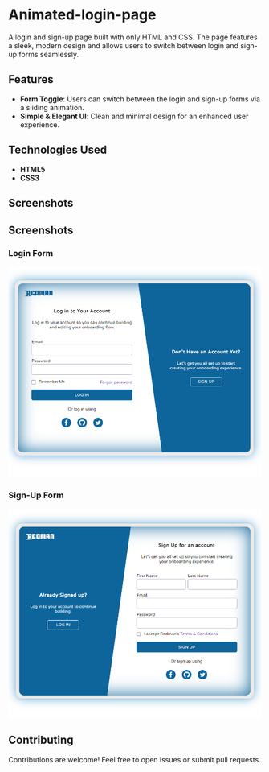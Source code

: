 # Animated-login-page

A login and sign-up page built with only HTML and CSS. The page features a sleek, modern design and allows users to switch between login and sign-up forms seamlessly.

## Features

- **Form Toggle**: Users can switch between the login and sign-up forms via a sliding animation.
- **Simple & Elegant UI**: Clean and minimal design for an enhanced user experience.

## Technologies Used

- **HTML5**
- **CSS3**

## Screenshots

## Screenshots

### Login Form
![Login Form](src/assets/login.png)

### Sign-Up Form
![Sign-Up Form](src/assets/signup.png)

## Contributing

Contributions are welcome! Feel free to open issues or submit pull requests.
